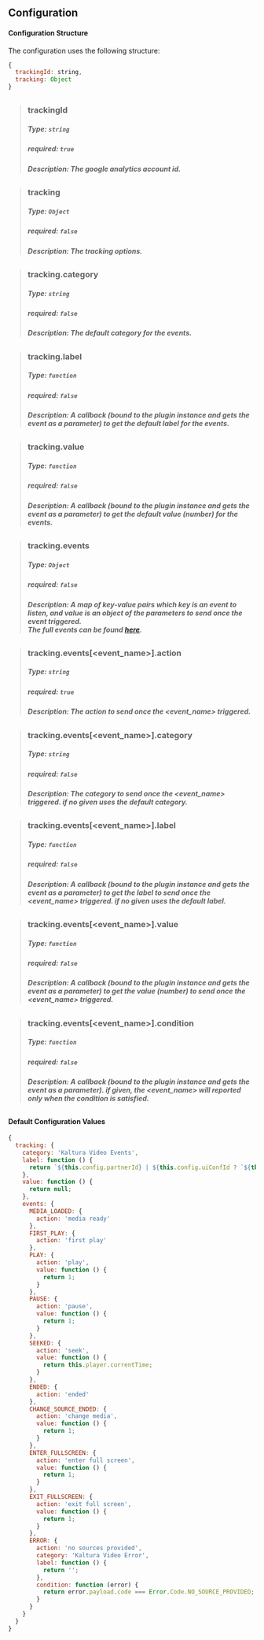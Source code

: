 ## Configuration

#### Configuration Structure  

The configuration uses the following structure:

```js
{
  trackingId: string,
  tracking: Object
}
```
##
>### trackingId
>##### Type: `string`
>##### required: `true`
>##### Description: The google analytics account id.
##
>### tracking
>##### Type: `Object`
>##### required: `false`
>##### Description: The tracking options.
##
>### tracking.category
>##### Type: `string`
>##### required: `false`
>##### Description: The default category for the events.
##
>### tracking.label
>##### Type: `function`
>##### required: `false`
>##### Description: A callback (bound to the plugin instance and gets the event as a parameter) to get the default label for the events.
##
>### tracking.value
>##### Type: `function`
>##### required: `false`
>##### Description: A callback (bound to the plugin instance and gets the event as a parameter) to get the default value (number) for the events.
##
>### tracking.events
>##### Type: `Object`
>##### required: `false`
>##### Description: A map of key-value pairs which key is an event to listen, and value is an object of the parameters to send once the event triggered.<br>The full events can be found [here](https://github.com/kaltura/playkit-js/blob/master/src/event/event-type.js).
##
>### tracking.events[<event_name>].action
>##### Type: `string`
>##### required: `true`
>##### Description: The action to send once the <event_name> triggered.
##
>### tracking.events[<event_name>].category
>##### Type: `string`
>##### required: `false`
>##### Description: The category to send once the <event_name> triggered. if no given uses the default category.
##
>### tracking.events[<event_name>].label
>##### Type: `function`
>##### required: `false`
>##### Description: A callback (bound to the plugin instance and gets the event as a parameter) to get the label to send once the <event_name> triggered. if no given uses the default label.
##
>### tracking.events[<event_name>].value
>##### Type: `function`
>##### required: `false`
>##### Description: A callback (bound to the plugin instance and gets the event as a parameter) to get the value (number) to send once the <event_name> triggered.
##
>### tracking.events[<event_name>].condition
>##### Type: `function`
>##### required: `false`
>##### Description: A callback (bound to the plugin instance and gets the event as a parameter). if given, the <event_name> will reported only when the condition is satisfied.
##

#### Default Configuration Values
```js
{
  tracking: {
    category: 'Kaltura Video Events',
    label: function () {
      return `${this.config.partnerId} | ${this.config.uiConfId ? `${this.config.uiConfId} | ` : ''}${this.config.entryId} | '${this.config.entryName}'`
    },
    value: function () {
      return null;
    },
    events: {
      MEDIA_LOADED: {
        action: 'media ready'
      },
      FIRST_PLAY: {
        action: 'first play'
      },
      PLAY: {
        action: 'play',
        value: function () {
          return 1;
        }
      },
      PAUSE: {
        action: 'pause',
        value: function () {
          return 1;
        }
      },
      SEEKED: {
        action: 'seek',
        value: function () {
          return this.player.currentTime;
        }
      },
      ENDED: {
        action: 'ended'
      },
      CHANGE_SOURCE_ENDED: {
        action: 'change media',
        value: function () {
          return 1;
        }
      },
      ENTER_FULLSCREEN: {
        action: 'enter full screen',
        value: function () {
          return 1;
        }
      },
      EXIT_FULLSCREEN: {
        action: 'exit full screen',
        value: function () {
          return 1;
        }
      },
      ERROR: {
        action: 'no sources provided',
        category: 'Kaltura Video Error',
        label: function () {
          return '';
        },
        condition: function (error) {
          return error.payload.code === Error.Code.NO_SOURCE_PROVIDED;
        }
      }
    }
  }
}
```
